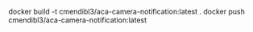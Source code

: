 docker build -t cmendibl3/aca-camera-notification:latest .
docker push cmendibl3/aca-camera-notification:latest